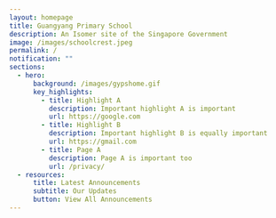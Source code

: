 ```yaml
---
layout: homepage
title: Guangyang Primary School
description: An Isomer site of the Singapore Government
image: /images/schoolcrest.jpeg
permalink: /
notification: ""
sections:
  - hero:
      background: /images/gypshome.gif
      key_highlights:
        - title: Highlight A
          description: Important highlight A is important
          url: https://google.com
        - title: Highlight B
          description: Important highlight B is equally important
          url: https://gmail.com
        - title: Page A
          description: Page A is important too
          url: /privacy/
  - resources:
      title: Latest Announcements
      subtitle: Our Updates
      button: View All Announcements
---
```

